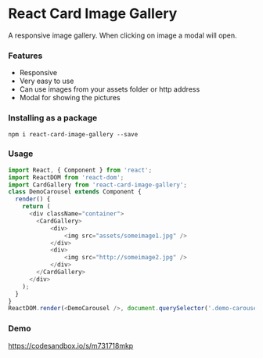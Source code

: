 # React Card Image Gallery
A responsive image gallery.
When clicking on image a modal will open.

### Features
* Responsive  
* Very easy to use
* Can use images from your assets folder or http address
* Modal for showing the pictures
    
### Installing as a package
`npm i react-card-image-gallery --save`

### Usage
```javascript
import React, { Component } from 'react';
import ReactDOM from 'react-dom';   
import CardGallery from 'react-card-image-gallery';
class DemoCarousel extends Component {
  render() {        
    return (
      <div className="container">
        <CardGallery>
            <div>
                <img src="assets/someimage1.jpg" />               
            </div>
            <div>
                <img src="http://someimage2.jpg" />                
            </div>              
        </CardGallery>
      </div>
    );
  }
}
ReactDOM.render(<DemoCarousel />, document.querySelector('.demo-carousel'));
```
### Demo
https://codesandbox.io/s/m731718mkp
